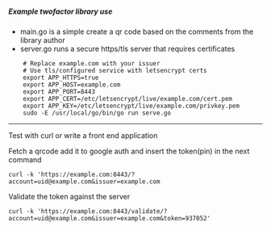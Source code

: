 ##### Example twofactor library use

- main.go is a simple create a qr code based on the comments from the library author
- server.go runs a secure https/tls server that requires certificates


```
    # Replace example.com with your issuer
    # Use tls/configured service with letsencrypt certs
    export APP_HTTPS=true
    export APP_HOST=example.com
    export APP_PORT=8443
    export APP_CERT=/etc/letsencrypt/live/example.com/cert.pem
    export APP_KEY=/etc/letsencrypt/live/example.com/privkey.pem
    sudo -E /usr/local/go/bin/go run serve.go

```

---
Test with curl or write a front end application

Fetch a qrcode add it to google auth and insert the token(pin) in the next command
```
curl -k 'https://example.com:8443/?account=uid@example.com&issuer=example.com
```


Validate the token against the server
```
curl -k 'https://example.com:8443/validate/?account=uid@example.com&issuer=example.com&token=937052'
```

